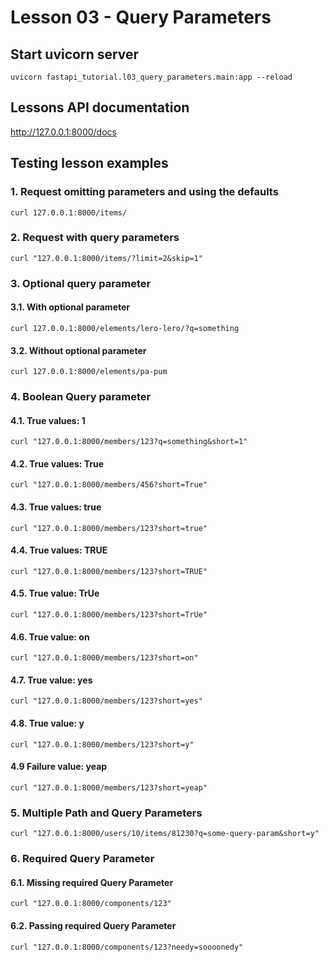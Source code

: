 # Lesson 03 - Query Parameters

## Start uvicorn server

```shell
uvicorn fastapi_tutorial.l03_query_parameters.main:app --reload
```

## Lessons API  documentation

http://127.0.0.1:8000/docs

## Testing lesson examples

### 1. Request omitting parameters and using the defaults
```shell
curl 127.0.0.1:8000/items/
```

### 2. Request with query parameters
```shell
curl "127.0.0.1:8000/items/?limit=2&skip=1"
```

### 3. Optional query parameter

#### 3.1. With optional parameter
```shell
curl 127.0.0.1:8000/elements/lero-lero/?q=something
```

#### 3.2. Without optional parameter
```shell
curl 127.0.0.1:8000/elements/pa-pum
```

### 4. Boolean Query parameter  

#### 4.1. True values: 1
```shell
curl "127.0.0.1:8000/members/123?q=something&short=1"
```

#### 4.2. True values: True
```shell
curl "127.0.0.1:8000/members/456?short=True"
```

#### 4.3. True values: true
```shell
curl "127.0.0.1:8000/members/123?short=true"
```

#### 4.4. True values: TRUE
```shell
curl "127.0.0.1:8000/members/123?short=TRUE"
```

#### 4.5. True value: TrUe
```shell
curl "127.0.0.1:8000/members/123?short=TrUe"
```

#### 4.6. True value: on
```shell
curl "127.0.0.1:8000/members/123?short=on"
```

#### 4.7. True value: yes
```shell
curl "127.0.0.1:8000/members/123?short=yes"
```

#### 4.8. True value: y
```shell
curl "127.0.0.1:8000/members/123?short=y"
```

#### 4.9 Failure value: yeap
```shell
curl "127.0.0.1:8000/members/123?short=yeap"
```

### 5. Multiple Path and Query Parameters
```shell
curl "127.0.0.1:8000/users/10/items/81230?q=some-query-param&short=y"
```

### 6. Required Query Parameter

#### 6.1. Missing required Query Parameter
```shell
curl "127.0.0.1:8000/components/123"
```

#### 6.2. Passing required Query Parameter
```shell
curl "127.0.0.1:8000/components/123?needy=soooonedy"
```